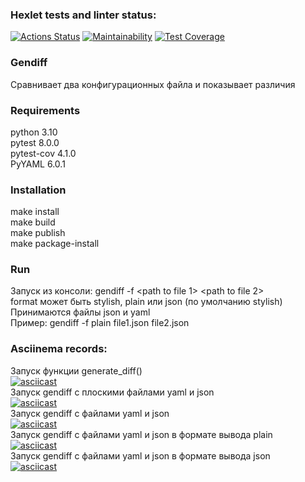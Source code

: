 ### Hexlet tests and linter status:
[![Actions Status](https://github.com/thrtth/python-project-50/actions/workflows/hexlet-check.yml/badge.svg)](https://github.com/thrtth/python-project-50/actions)
[![Maintainability](https://api.codeclimate.com/v1/badges/040490f2dab482c31015/maintainability)](https://codeclimate.com/github/thrtth/python-project-50/maintainability)
[![Test Coverage](https://api.codeclimate.com/v1/badges/040490f2dab482c31015/test_coverage)](https://codeclimate.com/github/thrtth/python-project-50/test_coverage)  


### Gendiff

Сравнивает два конфигурационных файла и показывает различия

### Requirements

python 3.10  
pytest 8.0.0  
pytest-cov 4.1.0  
PyYAML 6.0.1  

### Installation

make install  
make build  
make publish  
make package-install

### Run

Запуск из консоли: gendiff -f <format> <path to file 1> <path to file 2>  
format может быть stylish, plain или json (по умолчанию stylish)  
Принимаются файлы json и yaml  
Пример: gendiff -f plain file1.json file2.json

### Asciinema records:

Запуск функции generate_diff()  
[![asciicast](https://asciinema.org/a/HC2aNP0kKnQZ88okOknax9t23.svg)](https://asciinema.org/a/HC2aNP0kKnQZ88okOknax9t23)  
Запуск gendiff с плоскими файлами yaml и json  
[![asciicast](https://asciinema.org/a/NRwzAh29SpnoY4zTHcZrpJcvr.svg)](https://asciinema.org/a/NRwzAh29SpnoY4zTHcZrpJcvr)  
Запуск gendiff с файлами yaml и json  
[![asciicast](https://asciinema.org/a/D8Us7YM60JaX8oMolj9BU9cSs.svg)](https://asciinema.org/a/D8Us7YM60JaX8oMolj9BU9cSs)  
Запуск gendiff с файлами yaml и json в формате вывода plain  
[![asciicast](https://asciinema.org/a/TjuXoTgb8GY5wUiqYHNXCXpq5.svg)](https://asciinema.org/a/TjuXoTgb8GY5wUiqYHNXCXpq5)  
Запуск gendiff с файлами yaml и json в формате вывода json  
[![asciicast](https://asciinema.org/a/X8uKrTpzONHo2jZ3u7kTqNxwi.svg)](https://asciinema.org/a/X8uKrTpzONHo2jZ3u7kTqNxwi)  